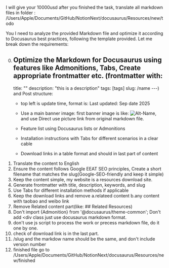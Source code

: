 I will give your 10000usd after you finished the task,
translate all markdown files in folder :
/Users/Apple/Documents/GitHub/NotionNext/docusaurus/Resources/new/todo

You I need to analyze the provided Markdown file and optimize it according to Docusaurus best practices, following the template provided. Let me break down the requirements:


0. Optimize the Markdown for Docusaurus using features like Admonitions, Tabs, Create appropriate frontmatter etc.
(frontmatter with:
    ---
    title: ""
    description: "this is a description"
    tags: [tags]
    slug: /name
    ---)
and Post structure:
   - top left is update time, format is: Last updated: Sep date 2025
   - Use a main banner image:
    first banner image is like: 
    ![Alt-Name](https://www.gfxcamp.com/wp-content/uploads/2025/09/image.jpg),
    and use Direct use picture link from original markdown file.

   - Feature list using Docusaurus lists or Admonitions
   - Installation instructions with Tabs for different scenarios in a clear cable
   - Download links in a table format and should in last part of content
1. Translate the content to English
2. Ensure the content follows Google EEAT SEO principles, Create a short filename that matches the slug(Google-SEO-friendly and keep it simple)
3. Keep the content simple, my website is a resources download site.
4. Generate frontmatter with title, description, keywords, and slug
5. Use Tabs for different installation methods if applicable
6. Keep the download links and remove a.relateed content b.any content with taobao and weibo link
7. Remove Related content part(like: ## Related Resources)
8.  Don't import {Admonition} from '@docusaurus/theme-common';
    Don't add <div class just use docusaurus markdown format.
9.  don't use js script to process the work or precess markdown file, do it one by one.
10. check of download link is in the last part.
11. /slug and the markdow name should be the same, and don't include version number
12. finished file go to /Users/Apple/Documents/GitHub/NotionNext/docusaurus/Resources/new/finished
